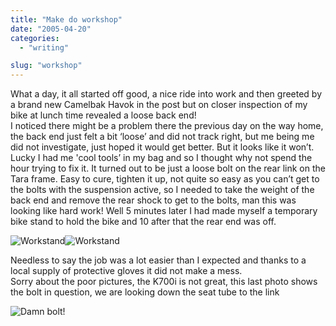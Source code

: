 ```yaml
---
title: "Make do workshop"
date: "2005-04-20"
categories: 
  - "writing"

slug: "workshop"
---
```


What a day, it all started off good, a nice ride into work and then greeted by a brand new Camelbak Havok in the post but on closer inspection of my bike at lunch time revealed a loose back end!  
I noticed there might be a problem there the previous day on the way home, the back end just felt a bit ‘loose’ and did not track right, but me being me did not investigate, just hoped it would get better. But it looks like it won’t.  
Lucky I had me 'cool tools’ in my bag and so I thought why not spend the hour trying to fix it. It turned out to be just a loose bolt on the rear link on the Tara frame. Easy to cure, tighten it up, not quite so easy as you can’t get to the bolts with the suspension active, so I needed to take the weight of the back end and remove the rear shock to get to the bolts, man this was looking like hard work! Well 5 minutes later I had made myself a temporary bike stand to hold the bike and 10 after that the rear end was off.

![Workstand](/images/link1.jpg)![Workstand](/images/link2.jpg)

Needless to say the job was a lot easier than I expected and thanks to a local supply of protective gloves it did not make a mess.  
Sorry about the poor pictures, the K700i is not great, this last photo shows the bolt in question, we are looking down the seat tube to the link

![Damn bolt!](/images/link3.jpg)
